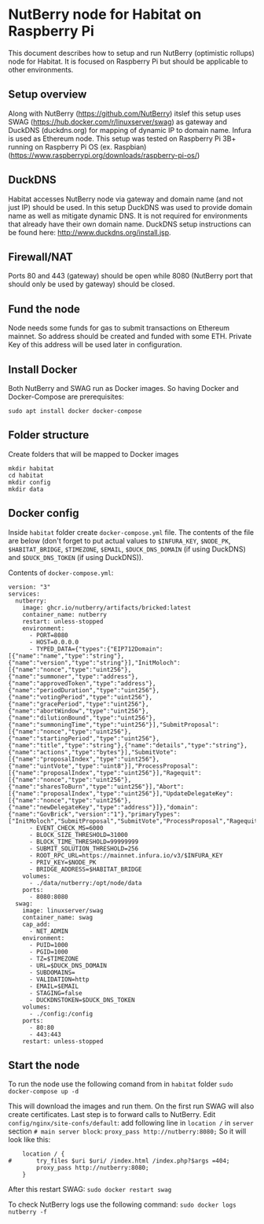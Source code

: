 # NutBerry node for Habitat on Raspberry Pi
This document describes how to setup and run NutBerry (optimistic rollups) node for Habitat. It is focused on Raspberry Pi but should be applicable to other environments. 

## Setup overview
Along with NutBerry (https://github.com/NutBerry) itslef this setup uses SWAG (https://hub.docker.com/r/linuxserver/swag) as gateway and DuckDNS (duckdns.org) for mapping of dynamic IP to domain name. Infura is used as Ethereum node.
This setup was tested on Raspberry Pi 3B+ running on Raspberry Pi OS (ex. Raspbian) (https://www.raspberrypi.org/downloads/raspberry-pi-os/)

## DuckDNS
Habitat accesses NutBerry node via gateway and domain name (and not just IP) should be used. In this setup DuckDNS was used to provide domain name as well as mitigate dynamic DNS. It is not required for environments that already have their own domain name. DuckDNS setup instructions can be found here: http://www.duckdns.org/install.jsp.

## Firewall/NAT
Ports 80 and 443 (gateway) should be open while 8080 (NutBerry port that should only be used by gateway) should be closed.

## Fund the node
Node needs some funds for gas to submit transactions on Ethereum mainnet. So address should be created and funded with some ETH. Private Key of this address will be used later in configuration.

## Install Docker
Both NutBerry and SWAG run as Docker images. So having Docker and Docker-Compose are prerequisites:
```
sudo apt install docker docker-compose
```

## Folder structure
Create folders that will be mapped to Docker images
```
mkdir habitat
cd habitat
mkdir config
mkdir data
```

## Docker config
Inside `habitat` folder create `docker-compose.yml` file. The contents of the file are below (don't forget to put actual values to `$INFURA_KEY`, `$NODE_PK`, `$HABITAT_BRIDGE`, `$TIMEZONE`, `$EMAIL`, `$DUCK_DNS_DOMAIN` (if using DuckDNS) and `$DUCK_DNS_TOKEN` (if using DuckDNS)).

Contents of `docker-compose.yml`:
```
version: "3"
services:
  nutberry:
    image: ghcr.io/nutberry/artifacts/bricked:latest
    container_name: nutberry
    restart: unless-stopped
    environment:
      - PORT=8080 
      - HOST=0.0.0.0
      - TYPED_DATA={"types":{"EIP712Domain":[{"name":"name","type":"string"},{"name":"version","type":"string"}],"InitMoloch":[{"name":"nonce","type":"uint256"},{"name":"summoner","type":"address"},{"name":"approvedToken","type":"address"},{"name":"periodDuration","type":"uint256"},{"name":"votingPeriod","type":"uint256"},{"name":"gracePeriod","type":"uint256"},{"name":"abortWindow","type":"uint256"},{"name":"dilutionBound","type":"uint256"},{"name":"summoningTime","type":"uint256"}],"SubmitProposal":[{"name":"nonce","type":"uint256"},{"name":"startingPeriod","type":"uint256"},{"name":"title","type":"string"},{"name":"details","type":"string"},{"name":"actions","type":"bytes"}],"SubmitVote":[{"name":"proposalIndex","type":"uint256"},{"name":"uintVote","type":"uint8"}],"ProcessProposal":[{"name":"proposalIndex","type":"uint256"}],"Ragequit":[{"name":"nonce","type":"uint256"},{"name":"sharesToBurn","type":"uint256"}],"Abort":[{"name":"proposalIndex","type":"uint256"}],"UpdateDelegateKey":[{"name":"nonce","type":"uint256"},{"name":"newDelegateKey","type":"address"}]},"domain":{"name":"GovBrick","version":"1"},"primaryTypes":["InitMoloch","SubmitProposal","SubmitVote","ProcessProposal","Ragequit","Abort","UpdateDelegateKey"]}
      - EVENT_CHECK_MS=6000
      - BLOCK_SIZE_THRESHOLD=31000
      - BLOCK_TIME_THRESHOLD=99999999
      - SUBMIT_SOLUTION_THRESHOLD=256
      - ROOT_RPC_URL=https://mainnet.infura.io/v3/$INFURA_KEY
      - PRIV_KEY=$NODE_PK
      - BRIDGE_ADDRESS=$HABITAT_BRIDGE
    volumes:
      - ./data/nutberry:/opt/node/data
    ports:
      - 8080:8080
  swag:
    image: linuxserver/swag
    container_name: swag
    cap_add:
      - NET_ADMIN
    environment:
      - PUID=1000
      - PGID=1000
      - TZ=$TIMEZONE
      - URL=$DUCK_DNS_DOMAIN
      - SUBDOMAINS=
      - VALIDATION=http
      - EMAIL=$EMAIL
      - STAGING=false
      - DUCKDNSTOKEN=$DUCK_DNS_TOKEN
    volumes:
      - ./config:/config
    ports:
      - 80:80
      - 443:443
    restart: unless-stopped
```

## Start the node
To run the node use the following comand from in `habitat` folder
`sudo docker-compose up -d`

This will download the images and run them. On the first run SWAG will also create certificates. Last step is to forward calls to NutBerry. Edit `config/nginx/site-confs/default`: add following line in `location /` in `server` section `# main server block`:
`proxy_pass http://nutberry:8080;`
So it will look like this:
```
	location / {
#		try_files $uri $uri/ /index.html /index.php?$args =404;
		proxy_pass http://nutberry:8080;
	}
```
After this restart SWAG:
`sudo docker restart swag`

To check NutBerry logs use the following command:
`sudo docker logs nutberry -f`
